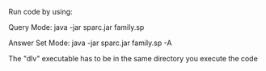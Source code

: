 Run code by using:

Query Mode:
java -jar sparc.jar family.sp 

Answer Set Mode:
java -jar sparc.jar family.sp -A

The "dlv" executable has to be in the same directory you execute the code
